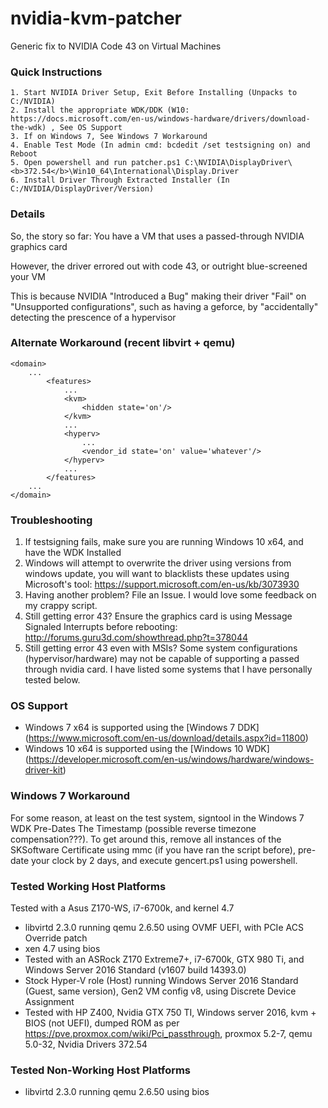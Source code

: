 # nvidia-kvm-patcher

Generic fix to NVIDIA Code 43 on Virtual Machines

### Quick Instructions

    1. Start NVIDIA Driver Setup, Exit Before Installing (Unpacks to C:/NVIDIA)
    2. Install the appropriate WDK/DDK (W10: https://docs.microsoft.com/en-us/windows-hardware/drivers/download-the-wdk) , See OS Support
    3. If on Windows 7, See Windows 7 Workaround
    4. Enable Test Mode (In admin cmd: bcdedit /set testsigning on) and Reboot
    5. Open powershell and run patcher.ps1 C:\NVIDIA\DisplayDriver\<b>372.54</b>\Win10_64\International\Display.Driver
    6. Install Driver Through Extracted Installer (In C:/NVIDIA/DisplayDriver/Version)

### Details

So, the story so far:
You have a VM that uses a passed-through NVIDIA graphics card

However, the driver errored out with code 43, or outright blue-screened your VM

This is because NVIDIA "Introduced a Bug" making their driver "Fail" on "Unsupported configurations", such as having a geforce, by "accidentally" detecting the prescence of a hypervisor

### Alternate Workaround (recent libvirt + qemu)
```
<domain>
    ...
        <features>
            ...
            <kvm>
                <hidden state='on'/>
            </kvm>
            ...
            <hyperv>
                ...
                <vendor_id state='on' value='whatever'/>
            </hyperv>
            ...
        </features>
    ...
</domain>
```

### Troubleshooting

1. If testsigning fails, make sure you are running Windows 10 x64, and have the WDK Installed
2. Windows will attempt to overwrite the driver using versions from windows update, you will want to blacklists these updates using Microsoft's tool: https://support.microsoft.com/en-us/kb/3073930
3. Having another problem? File an Issue. I would love some feedback on my crappy script.
4. Still getting error 43? Ensure the graphics card is using Message Signaled Interrupts before rebooting: http://forums.guru3d.com/showthread.php?t=378044
5. Still getting error 43 even with MSIs? Some system configurations (hypervisor/hardware) may not be capable of supporting a passed through nvidia card. I have listed some systems that I have personally tested below.

### OS Support

* Windows 7 x64 is supported using the [Windows 7 DDK] (https://www.microsoft.com/en-us/download/details.aspx?id=11800)
* Windows 10 x64 is supported using the [Windows 10 WDK] (https://developer.microsoft.com/en-us/windows/hardware/windows-driver-kit)

### Windows 7 Workaround

For some reason, at least on the test system, signtool in the Windows 7 WDK Pre-Dates The Timestamp (possible reverse timezone compensation???). To get around this, remove all instances of the SKSoftware Certificate using mmc (if you have ran the script before), pre-date your clock by 2 days, and execute gencert.ps1 using powershell.

### Tested Working Host Platforms
Tested with a Asus Z170-WS, i7-6700k, and kernel 4.7
* libvirtd 2.3.0 running qemu 2.6.50 using OVMF UEFI, with PCIe ACS Override patch
* xen 4.7 using bios
* Tested with an ASRock Z170 Extreme7+, i7-6700k, GTX 980 Ti, and Windows Server 2016 Standard (v1607 build 14393.0)
* Stock Hyper-V role (Host) running Windows Server 2016 Standard (Guest, same version), Gen2 VM config v8, using Discrete Device Assignment
* Tested with HP Z400, Nvidia GTX 750 TI, Windows server 2016, kvm + BIOS (not UEFI), dumped ROM as per https://pve.proxmox.com/wiki/Pci_passthrough, proxmox 5.2-7, qemu 5.0-32, Nvidia Drivers 372.54

### Tested Non-Working Host Platforms
* libvirtd 2.3.0 running qemu 2.6.50 using bios

